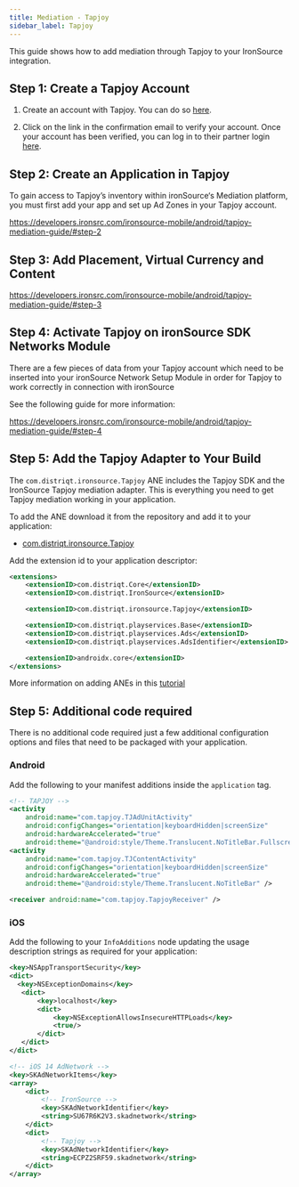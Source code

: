 ```yaml
---
title: Mediation - Tapjoy
sidebar_label: Tapjoy
---
```


This guide shows how to add mediation through Tapjoy to your IronSource integration.


## Step 1: Create a Tapjoy Account

1. Create an account with Tapjoy. You can do so [here](https://ltv.tapjoy.com/s/l#session/signup).

2. Click on the link in the confirmation email to verify your account. Once your account has been verified, you can log in to their partner login [here](https://ltv.tapjoy.com/s/l#session/login).




## Step 2: Create an Application in Tapjoy

To gain access to Tapjoy’s inventory within ironSource‘s Mediation platform, you must first add your app and set up Ad Zones in your Tapjoy account.

https://developers.ironsrc.com/ironsource-mobile/android/tapjoy-mediation-guide/#step-2



## Step 3: Add Placement, Virtual Currency and Content

https://developers.ironsrc.com/ironsource-mobile/android/tapjoy-mediation-guide/#step-3



## Step 4: Activate Tapjoy on ironSource SDK Networks Module

There are a few pieces of data from your Tapjoy account which need to be inserted into your ironSource Network Setup Module in order for Tapjoy to work correctly in connection with ironSource

See the following guide for more information:

https://developers.ironsrc.com/ironsource-mobile/android/tapjoy-mediation-guide/#step-4



## Step 5: Add the Tapjoy Adapter to Your Build

The `com.distriqt.ironsource.Tapjoy` ANE includes the Tapjoy SDK and the IronSource Tapjoy mediation adapter. This is everything you need to get Tapjoy mediation working in your application.

To add the ANE download it from the repository and add it to your application:

- [com.distriqt.ironsource.Tapjoy](https://github.com/distriqt/ANE-IronSource/raw/master/lib/tapjoy/com.distriqt.ironsource.Tapjoy.ane)

Add the extension id to your application descriptor:

```xml
<extensions>
    <extensionID>com.distriqt.Core</extensionID>
    <extensionID>com.distriqt.IronSource</extensionID>

    <extensionID>com.distriqt.ironsource.Tapjoy</extensionID>

    <extensionID>com.distriqt.playservices.Base</extensionID>
    <extensionID>com.distriqt.playservices.Ads</extensionID>
    <extensionID>com.distriqt.playservices.AdsIdentifier</extensionID>

    <extensionID>androidx.core</extensionID>
</extensions>
```

More information on adding ANEs in this [tutorial](/docs/tutorials/getting-started)



## Step 5: Additional code required

There is no additional code required just a few additional configuration options and files that need to be packaged with your application.


### Android

Add the following to your manifest additions inside the `application` tag. 

```xml
<!-- TAPJOY -->
<activity
    android:name="com.tapjoy.TJAdUnitActivity"
    android:configChanges="orientation|keyboardHidden|screenSize"
    android:hardwareAccelerated="true"
    android:theme="@android:style/Theme.Translucent.NoTitleBar.Fullscreen" />
<activity
    android:name="com.tapjoy.TJContentActivity"
    android:configChanges="orientation|keyboardHidden|screenSize"
    android:hardwareAccelerated="true"
    android:theme="@android:style/Theme.Translucent.NoTitleBar" />

<receiver android:name="com.tapjoy.TapjoyReceiver" />
```


### iOS 


Add the following to your `InfoAdditions` node updating the usage description strings as required for your application:

```xml
<key>NSAppTransportSecurity</key>
<dict>
  <key>NSExceptionDomains</key>
   <dict>
       <key>localhost</key>
       <dict>           
           <key>NSExceptionAllowsInsecureHTTPLoads</key>
           <true/>
       </dict>
   </dict>
</dict>

<!-- iOS 14 AdNetwork -->
<key>SKAdNetworkItems</key>
<array>
    <dict>
        <!-- IronSource -->
        <key>SKAdNetworkIdentifier</key>
        <string>SU67R6K2V3.skadnetwork</string> 
    </dict>
    <dict>
        <!-- Tapjoy -->
        <key>SKAdNetworkIdentifier</key>
        <string>ECPZ2SRF59.skadnetwork</string>
    </dict>
</array>
```

